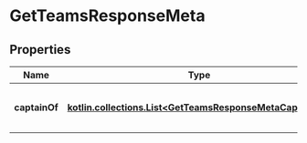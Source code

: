 
# GetTeamsResponseMeta

## Properties
Name | Type | Description | Notes
------------ | ------------- | ------------- | -------------
**captainOf** | [**kotlin.collections.List&lt;GetTeamsResponseMetaCaptainOf&gt;**](GetTeamsResponseMetaCaptainOf.md) | List of teams the user is captain of. |  [optional]



